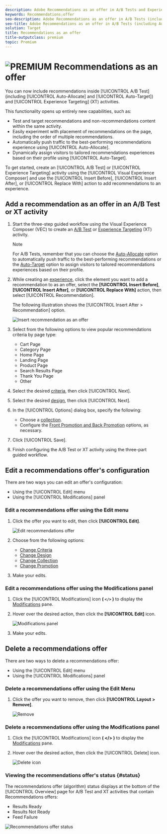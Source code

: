 ```yaml
---
description: Adobe Recommendations as an offer in A/B Tests and Experience Targeting activities.
keywords: Recommendations;offer
seo-description: Adobe Recommendations as an offer in A/B Tests (including Auto-Allocate and Auto-Target) and Experience Targeting (XT) activities
seo-title: Adobe Recommendations as an offer in A/B Tests (including Auto-Allocate and Auto-Target) and Experience Targeting (XT) activities
solution: Target
title: Recommendations as an offer
title-outputclass: premium
topic: Premium
---
```


# ![PREMIUM](/help/assets/premium.png) Recommendations as an offer

You can now include recommendations inside [!UICONTROL A/B Test] (including [!UICONTROL Auto-Allocate] and [!UICONTROL Auto-Target]) and [!UICONTROL Experience Targeting] (XT) activities. 

This functionality opens up entirely new capabilities, such as:

* Test and target recommendations and non-recommendations content within the same activity.
* Easily experiment with placement of recommendations on the page, including the order of multiple recommendations.
* Automatically push traffic to the best-performing recommendations experience using [!UICONTROL Auto-Allocate].
* Dynamically assign visitors to tailored recommendations experiences based on their profile using [!UICONTROL Auto-Target].

To get started, create an [!UICONTROL A/B Test] or [!UICONTROL Experience Targeting] activity using the [!UICONTROL Visual Experience Composer] and use the [!UICONTROL Insert Before], [!UICONTROL Insert After], or [!UICONTROL Replace With] action to add recommendations to an experience.

## Add a recommendation as an offer in an A/B Test or XT activity

1. Start the three-step guided workflow using the Visual Experience Composer (VEC) to create an [A/B Test](/help/c-activities/t-test-ab/t-test-create-ab/test-create-ab.md) or [Experience Targeting](/help/c-activities/t-experience-target/t-xt-create/xt-create.md) (XT) activity.
  
   >[!NOTE]
   >
   >For A/B Tests, remember that you can choose the [Auto-Allocate](/help/c-activities/automated-traffic-allocation/automated-traffic-allocation.md) option to automatically push traffic to the best-performing recommendations or the [Auto-Target](/help/c-activities/auto-target-to-optimize.md) option to assign visitors to tailored recommendations experiences based on their profile.

1. While creating an [experience](/help/c-experiences/c-visual-experience-composer/viztarget-options.md), click the element you want to add a recommendation to as an offer, select the **[!UICONTROL Insert Before]**, **[!UICONTROL Insert After]**, or **[!UICONTROL Replace With]** action, then select [!UICONTROL Recommendation].

   The following illustration shows the [!UICONTROL Insert After > Recommendation] option.

   ![Insert recommendation as an offer](/help/c-recommendations/assets/replace-after-recommendations.png)

1. Select from the following options to view popular recommendations criteria by page type:

   * Cart Page
   * Category Page
   * Home Page
   * Landing Page
   * Product Page
   * Search Results Page
   * Thank You Page
   * Other

1. Select the desired [criteria](/help/c-recommendations/c-algorithms/algorithms.md), then click [!UICONTROL Next].
1. Select the desired [design](/help/c-recommendations/c-design-overview/design-overview.md), then click [!UICONTROL Next].
1. In the [!UICONTROL Options] dialog box, specify the following:

   * Choose a [collection](/help/c-recommendations/c-products/collections.md).
   * Configure the [Front Promotion and Back Promotion](/help/c-recommendations/t-create-recs-activity/adding-promotions.md) options, as necessary. 

1. Click [!UICONTROL Save].
1. Finish configuring the A/B Test or XT activity using the three-part guided workflow.

## Edit a recommendations offer's configuration

There are two ways you can edit an offer's configuration: 

* Using the [!UICONTROL Edit] menu
* Using the [!UICONTROL Modifications] panel 

### Edit a recommendations offer using the Edit menu

1. Click the offer you want to edit, then click **[!UICONTROL Edit]**.

   ![Edit recommendations offer](/help/c-recommendations/assets/recs-offer-edit.png)

1. Choose from the following options:

   * [Change Criteria](/help/c-recommendations/c-algorithms/algorithms.md)
   * [Change Design](/help/c-recommendations/c-design-overview/design-overview.md)
   * [Change Collection](/help/c-recommendations/c-products/collections.md)
   * [Change Promotion](/help/c-recommendations/t-create-recs-activity/adding-promotions.md)

1. Make your edits.

### Edit a recommendations offer using the Modifications panel

1. Click the [!UICONTROL Modifications] icon  **( `</>` )** to display the [Modifications](/help/c-experiences/c-visual-experience-composer/c-vec-code-editor/vec-code-editor.md) pane.
1. Hover over the desired action, then click the **[!UICONTROL Edit]** icon.

   ![Modifications panel](/help/c-recommendations/assets/recs-offer-modifications.png)

1. Make your edits.

## Delete a recommendations offer

There are two ways to delete a recommendations offer:

* Using the [!UICONTROL Edit] menu
* Using the [!UICONTROL Modifications] panel

### Delete a recommendations offer using the Edit Menu

1. Click the offer you want to remove, then click **[!UICONTROL Layout > Remove]**.

   ![Remove](/help/c-recommendations/assets/recs-offer-remove.png)

### Delete a recommendations offer using the Modifications panel

1. Click the [!UICONTROL Modifications] icon **( </> )** to display the [Modifications](/help/c-experiences/c-visual-experience-composer/c-vec-code-editor/vec-code-editor.md) pane.
1. Hover over the desired action, then click the [!UICONTROL Delete] icon.

   ![Delete icon](/help/c-recommendations/assets/recs-offer-delete.png)

### Viewing the recommendations offer's status {#status}

The recommendations offer (algorithm) status displays at the bottom of the [!UICONTROL Overview] page for A/B Test and XT activities that contain Recommendations offers: 

* Results Ready
* Results Not Ready
* Feed Failure

![Recommendations offer status](/help/c-recommendations/assets/recs-offer-status.png)